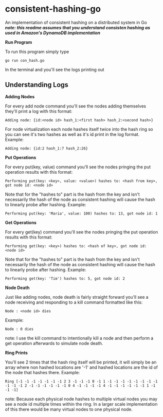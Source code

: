 # consistent-hashing-go
An implementation of consistent hashing on a distributed system in Go
***note: this readme assumes that you understand consisten hashing as used in Amazon's DynamoDB implementation***


**Run Program**

To run this program simply type
```
go run con_hash.go
```
In the terminal and you'll see the logs printing out

## Understanding Logs

**Adding Nodes**

For every add node command you'll see the nodes adding themselves they'll print
a log with this format:
```
Adding node: {id:<node id> hash_1:<first hash> hash_2:<second hash>}
```
For node virtualization each node hashes itself twice into the hash ring so you
can see it's two hashes as well as it's id print in the log format. Example:
```
Adding node: {id:2 hash_1:7 hash_2:26}
```

**Put Operations**

For every put(key, value) command you'll see the nodes pringing the put operation
results with this format:
```
Performing put(key: <key>, value: <value>) hashes to: <hash from key>, got node id: <node id>
```
Note that for the "hashes to" part is the hash from the key and isn't necessarily
the hash of the node as consistent hashing will cause the hash to linearly probe
after hashing.
Example:
```
Performing put(key: 'Maria', value: 100) hashes to: 13, got node id: 1
```

**Get Operations**

For every get(key) command you'll see the nodes pringing the put operation
results with this format:
```
Performing get(key: <key>) hashes to: <hash of key>, got node id: <node id>
```
Note that for the "hashes to" part is the hash from the key and isn't necessarily
the hash of the node as consistent hashing will cause the hash to linearly probe
after hashing.
Example:
```
Performing get(key: 'Tim') hashes to: 5, got node id: 2
```

**Node Death**

Just like adding nodes, node death is fairly straight forward you'll see a node
receiving and responding to a kill command formatted like this:
```
Node : <node id> dies
```
Example:
```
Node : 0 dies
```
note: I use the kill command to intentionally kill a node and then perform a get
operation afterwards to simulate node death.

**Ring Prints**

You'll see 2 times that the hash ring itself will be printed, it will simply be an
array where non hashed locations are '-1' and hashed locations are the id of the
node that hashes there. Example:
```
Ring [-1 -1 -1 -1 -1 -1 -1 2 3 -1 -1 -1 0 -1 1 -1 -1 -1 -1 -1 -1 -1 -1 -1 -1 -1 2 -1 -1 -1 -1 -1 -1 0 4 -1 -1 -1 -1 4 -1 -1 -1 -1 -1 -1 1 -1 -1 -1]
```
note: Because each physical node hashes to multiple virtual nodes you may see a node
id multiple times within the ring. In a larger scale implementation of this there
would be many virtual nodes to one physical node.
